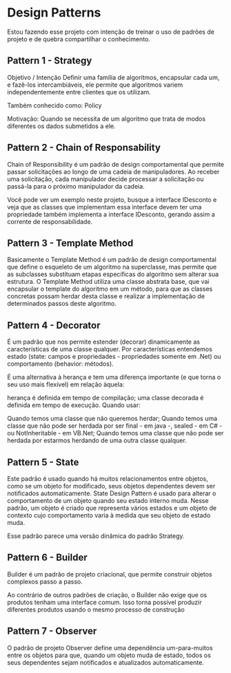 
# Design Patterns
Estou fazendo esse projeto com intenção de treinar o uso de padrões de projeto e de quebra compartilhar o conhecimento.


## Pattern 1 - Strategy
Objetivo / Intenção Definir uma família de algoritmos, encapsular cada um, e fazê-los intercambiáveis, ele permite que algoritmos variem independentemente entre clientes que os utilizam.

Também conhecido como: Policy

Motivação: Quando se necessita de um algoritmo que trata de modos diferentes os dados submetidos a ele.

## Pattern 2 - Chain of Responsability
Chain of Responsibility é um padrão de design comportamental que permite passar solicitações ao longo de uma cadeia de manipuladores. Ao receber uma solicitação, cada manipulador decide processar a solicitação ou passá-la para o próximo manipulador da cadeia.

Você pode ver um exemplo neste projeto, busque a interface IDesconto e veja que as classes que implementam essa interface devem ter uma propriedade
também implementa a interface IDesconto, gerando assim a corrente de responsabilidade.

## Pattern 3 - Template Method
Basicamente o Template Method é um padrão de design comportamental que define o esqueleto de um algoritmo na superclasse, mas permite que as subclasses substituam etapas específicas do algoritmo sem alterar sua estrutura.
O Template Method utiliza uma classe abstrata base, que vai encapsular o template do algoritmo em um método, para que as classes concretas possam herdar desta classe e realizar a implementação de determinados passos deste algoritmo.

## Pattern 4 - Decorator
É um padrão que nos permite estender (decorar) dinamicamente as características de uma classe qualquer. Por características entendemos estado (state: campos e propriedades - propriedades somente em .Net) ou comportamento (behavior: métodos).

É uma alternativa à herança e tem uma diferença importante (e que torna o seu uso mais flexível) em relação àquela:

herança é definida em tempo de compilação;
uma classe decorada é definida em tempo de execução.
Quando usar:

Quando temos uma classe que não queremos herdar;
Quando temos uma classe que não pode ser herdada por ser final - em java -, sealed - em C# - ou NotInheritable - em VB.Net;
Quando temos uma classe que não pode ser herdada por estarmos herdando de uma outra classe qualquer.

## Pattern 5 - State
Este padrão é usado quando há muitos relacionamentos entre objetos, como se um objeto for modificado, seus objetos dependentes devem ser notificados automaticamente. State Design Pattern é usado para alterar o comportamento de um objeto quando seu estado interno muda. Nesse padrão,
um objeto é criado que representa vários estados e um objeto de contexto cujo comportamento varia à medida que seu objeto de estado muda.

Esse padrão parece uma versão dinâmica do padrão Strategy.

## Pattern 6 - Builder
Builder é um padrão de projeto criacional, que permite construir objetos complexos passo a passo.

Ao contrário de outros padrões de criação, o Builder não exige que os produtos tenham uma interface comum. Isso torna possível produzir diferentes produtos usando o mesmo processo de construção

## Pattern 7 - Observer
O padrão de projeto Observer define uma dependência um-para-muitos entre os objetos para que, quando um objeto muda de estado, todos os seus dependentes sejam notificados e atualizados automaticamente.